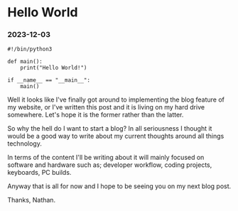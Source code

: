 # Hello World

### 2023-12-03

```
#!/bin/python3

def main():
    print("Hello World!")

if __name__ == "__main__":
    main()
```

Well it looks like I've finally got around to implementing the blog feature
of my website, or I've written this post and it is living on my hard drive somewhere.
Let's hope it is the former rather than the latter.

So why the hell do I want to start a blog? In all seriousness I thought it would
be a good way to write about my current thoughts around all things technology.

In terms of the content I'll be writing about it will mainly focused on software
and hardware such as; developer workflow, coding projects, keyboards, PC builds.

Anyway that is all for now and I hope to be seeing you on my next blog post.

Thanks, Nathan.
